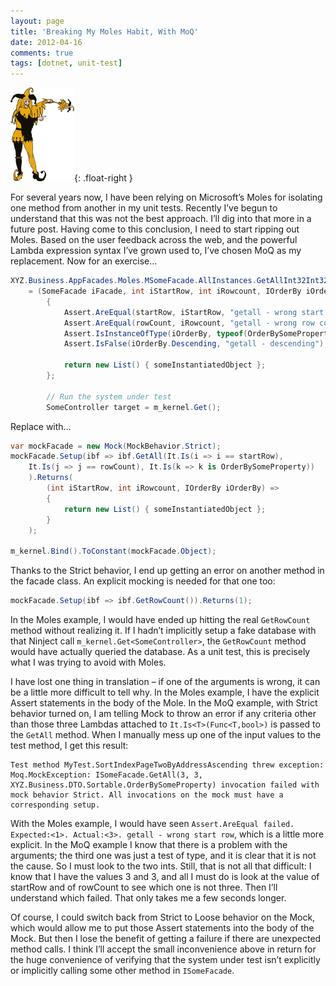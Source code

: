 ```yaml
---
layout: page
title: 'Breaking My Moles Habit, With MoQ'
date: 2012-04-16
comments: true
tags: [dotnet, unit-test]
---
```


![jester](/images/johnny_automatic_jester.png){: .float-right }

For several years now, I have been relying on Microsoft’s Moles for isolating one method from another in my unit tests. Recently I’ve begun to understand that this was not the best approach. I’ll dig into that more in a future post. Having come to this conclusion, I need to start ripping out Moles. Based on the user feedback across the web, and the powerful Lambda expression syntax I’ve grown used to, I’ve chosen MoQ as my replacement. Now for an exercise&hellip;

```csharp
XYZ.Business.AppFacades.Moles.MSomeFacade.AllInstances.GetAllInt32Int32IOrderBy
    = (SomeFacade iFacade, int iStartRow, int iRowcount, IOrderBy iOrderBy) =>
        {
            Assert.AreEqual(startRow, iStartRow, "getall - wrong start row");
            Assert.AreEqual(rowCount, iRowcount, "getall - wrong row count");
            Assert.IsInstanceOfType(iOrderBy, typeof(OrderBySomeProperty), "getall - sort order");
            Assert.IsFalse(iOrderBy.Descending, "getall - descending");

            return new List() { someInstantiatedObject };
        };

        // Run the system under test
        SomeController target = m_kernel.Get();
```

Replace with…

```csharp
var mockFacade = new Mock(MockBehavior.Strict);
mockFacade.Setup(ibf => ibf.GetAll(It.Is(i => i == startRow),  
    It.Is(j => j == rowCount), It.Is(k => k is OrderBySomeProperty))  
    ).Returns(
        (int iStartRow, int iRowcount, IOrderBy iOrderBy) =>
        {
            return new List() { someInstantiatedObject };
        }
    );

m_kernel.Bind().ToConstant(mockFacade.Object);
```

Thanks to the Strict behavior, I end up getting an error on another method in the facade class. An explicit mocking is needed for that one too:

```csharp
mockFacade.Setup(ibf => ibf.GetRowCount()).Returns(1);
```

In the Moles example, I would have ended up hitting the real `GetRowCount` method without realizing it. If I hadn’t implicitly setup a fake database with that Ninject call `m_kernel.Get<SomeController>`, the `GetRowCount` method would have actually queried the database. As a unit test, this is precisely what I was trying to avoid with Moles.

I have lost one thing in translation &ndash; if one of the arguments is wrong, it can be a little more difficult to tell why. In the Moles example, I have the explicit Assert statements in the body of the Mole. In the MoQ example, with Strict behavior turned on, I am telling Mock to throw an error if any criteria other than those three Lambdas attached to `It.Is<T>(Func<T,bool>)` is passed to the `GetAll` method. When I manually mess up one of the input values to the test method, I get this result:

```none
Test method MyTest.SortIndexPageTwoByAddressAscending threw exception: Moq.MockException: ISomeFacade.GetAll(3, 3, XYZ.Business.DTO.Sortable.OrderBySomeProperty) invocation failed with mock behavior Strict. All invocations on the mock must have a corresponding setup.
```

With the Moles example, I would have seen `Assert.AreEqual failed. Expected:<1>. Actual:<3>. getall - wrong start row`, which is a little more explicit. In the MoQ example I know that there is a problem with the arguments; the third one was just a test of type, and it is clear that it is not the cause. So I must look to the two ints. Still, that is not all that difficult: I know that I have the values 3 and 3, and all I must do is look at the value of startRow and of rowCount to see which one is not three. Then I’ll understand which failed. That only takes me a few seconds longer.

Of course, I could switch back from Strict to Loose behavior on the Mock, which would allow me to put those Assert statements into the body of the Mock. But then I lose the benefit of getting a failure if there are unexpected method calls. I think I’ll accept the small inconvenience above in return for the huge convenience of verifying that the system under test isn’t explicitly or implicitly calling some other method in `ISomeFacade`.
